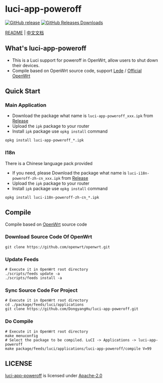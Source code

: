 # luci-app-poweroff
[![GitHub release](https://img.shields.io/github/v/tag/DongyangHu/luci-app-poweroff.svg?label=release)](https://github.com/DongyangHu/luci-app-poweroff/releases)
[![GitHub Releases Downloads](https://img.shields.io/github/downloads/DongyangHu/luci-app-poweroff/total.svg?logo=github)](https://somsubhra.github.io/github-release-stats/?username=DongyangHu&repository=luci-app-poweroff)

[README](README.md) | [中文文档](README_zh.md)

## What's luci-app-poweroff
- This is a Luci support for poweroff in OpenWrt, allow users to shut down their devices.
- Compile based on OpenWrt source code, support [Lede](https://github.com/coolsnowwolf/lede) / [Official OpenWrt](https://github.com/openwrt/openwrt)

## Quick Start
### Main Application
- Download the package what name is `luci-app-poweroff_xxx.ipk` from [Release](https://github.com/DongyangHu/luci-app-poweroff/releases)
- Upload the `ipk` package to your router
- Install `ipk` package use `opkg install` command
```
opkg install luci-app-poweroff_*.ipk
```

### I18n
There is a Chinese language pack provided
- If you need, please Download the package what name is `luci-i18n-poweroff-zh-cn_xxx.ipk` from [Release](https://github.com/DongyangHu/luci-app-poweroff/releases)
- Upload the `ipk` package to your router
- Install `ipk` package use `opkg install` command
```
opkg install luci-i18n-poweroff-zh-cn_*.ipk
```

## Compile
Compile based on [OpenWrt](https://github.com/openwrt/openwrt) source code
### Download Source Code Of OpenWrt
```
git clone https://github.com/openwrt/openwrt.git
```
### Update Feeds
```
# Execute it in OpenWrt root directory
./scripts/feeds update -a
./scripts/feeds install -a
```

### Sync Source Code For Project
```
# Execute it in OpenWrt root directory
cd ./package/feeds/luci/applications
git clone https://github.com/DongyangHu/luci-app-poweroff.git
```

### Do Compile
```
# Execute it in OpenWrt root directory
make menuconfig
# Select the package to be compiled. LuCI -> Applications -> luci-app-poweroff
make package/feeds/luci/applications/luci-app-poweroff/compile V=99
```

## LICENSE
[luci-app-poweroff](https://github.com/DongyangHu/luci-app-poweroff) is licensed under [Apache-2.0](LICENSE)





